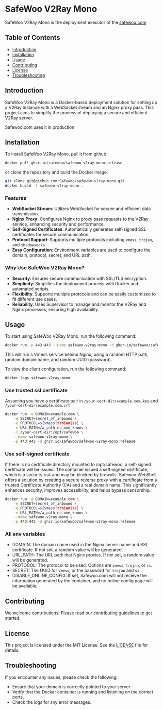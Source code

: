 # SafeWoo V2Ray Mono

SafeWoo V2Ray Mono is the deployment executor of the [safewoo.com](https://safewoo.com)

## Table of Contents
- [Introduction](#introduction)
- [Installation](#installation)
- [Usage](#usage)
- [Contributing](#contributing)
- [License](#license)
- [Troubleshooting](#troubleshooting)

## Introduction

SafeWoo V2Ray Mono is a Docker-based deployment solution for setting up a V2Ray instance with a WebSocket stream and an Nginx proxy pass. This project aims to simplify the process of deploying a secure and efficient V2Ray server.

Safewoo.com uses it in production.

## Installation

To install SafeWoo V2Ray Mono, pull it from github

```bash
docker pull ghcr.io/safewoo/safewoo-v2ray-mono:release
```

or clone the repository and build the Docker image. 

```bash
git clone git@github.com:Safewoo/safewoo-v2ray-mono.git
docker build -t safewoo-v2ray-mono .
```

### Features

- **WebSocket Stream**: Utilizes WebSocket for secure and efficient data transmission.
- **Nginx Proxy**: Configures Nginx to proxy pass requests to the V2Ray service, enhancing security and performance.
- **Self-Signed Certificates**: Automatically generates self-signed SSL certificates for secure communication.
- **Protocol Support**: Supports multiple protocols including `vmess`, `trojan`, and `shadowsocks`.
- **Easy Configuration**: Environment variables are used to configure the domain, protocol, secret, and URL path.

### Why Use SafeWoo V2Ray Mono?

- **Security**: Ensures secure communication with SSL/TLS encryption.
- **Simplicity**: Simplifies the deployment process with Docker and automated scripts.
- **Flexibility**: Supports multiple protocols and can be easily customized to fit different use cases.
- **Reliability**: Uses Supervisor to manage and monitor the V2Ray and Nginx processes, ensuring high availability.

## Usage
To start using SafeWoo V2Ray Mono, run the following command:

```bash
docker run -p 443:443 --name safewoo-v2ray-mono -d ghcr.io/safewoo/safewoo-v2ray-mono:release 
```

This will run a Vmess service behind Nginx, using a random HTTP path, random domain name, and random UUID (password).

To view the client configuration, run the following command:

```bash
docker logs safewoo-v2ray-mono 
```

### Use trusted ssl certificate

Assuming you have a certificate pair in `/your-cert-dir/example.com.key` and `/your-cert-dir/example.com.crt`

```bash
docker run -e DOMAIN=example.com \
    -e SECRET=secret_of_inbound \
    -e PROTOCOL=${vmess|trojan|ss} \
    -e URL_PATH=/a_path_no_one_knows \
    -v /your-cert-dir:/opt/safewoo \
    --name safewoo-v2ray-mono \
    -p 443:443 -d ghcr.io/safewoo/safewoo-v2ray-mono:release
```

### Use self-signed certificate

If there is no certificate directory mounted to /opt/safewoo, a self-signed certificate will be issued. The container issued a self-signed certificate, which is a security risk and may be blocked by firewalls. Safewoo WebShell offers a solution by creating a secure reverse proxy with a certificate from a trusted Certificate Authority (CA) and a real domain name. This significantly enhances security, improves accessibility, and helps bypass censorship.

```bash
docker run -e DOMAIN=example.com \
    -e SECRET=secret_of_inbound \
    -e PROTOCOL=${vmess|trojan|ss} \
    -e URL_PATH=/a_path_no_one_knows \
    --name safewoo-v2ray-mono \
    -p 443:443 -d ghcr.io/safewoo/safewoo-v2ray-mono:release
```

### All env variables

- DOMAIN: The domain name used in the Nginx server name and SSL certificate. If not set, a random value will be generated.
- URL_PATH: The URL path that Nginx proxies. If not set, a random value will be generated.
- PROTOCOL: The protocol to be used. Options are `vmess`, `trojan`, or `ss`.
- SECRET: The UUID for `vmess`, or the password for `trojan` and `ss`.
- DISABLE_ONLINE_CONFIG: If set, Safewoo.com will not receive the information generated by the container, and no online config page will be available.

## Contributing
We welcome contributions! Please read our [contributing guidelines](CONTRIBUTING.md) to get started.

## License
This project is licensed under the MIT License. See the [LICENSE](LICENSE) file for details.

## Troubleshooting
If you encounter any issues, please check the following:

- Ensure that your domain is correctly pointed to your server.
- Verify that the Docker container is running and listening on the correct ports.
- Check the logs for any error messages.